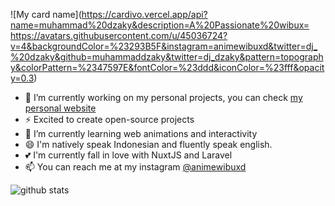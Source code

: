 ![My card name](https://cardivo.vercel.app/api?name=muhammad%20dzaky&description=A%20Passionate%20wibux=
https://avatars.githubusercontent.com/u/45036724?v=4&backgroundColor=%23293B5F&instagram=animewibuxd&twitter=dj_%20dzaky&github=muhammaddzaky&twitter=dj_dzaky&pattern=topography&colorPattern=%2347597E&fontColor=%23ddd&iconColor=%23fff&opacity=0.3)

- 🔭 I’m currently working on my personal projects, you can check <a href="http://beacons.page/wibux">my personal website</a>
- ⚡ Excited to create open-source projects
- 🌱 I’m currently learning web animations and interactivity
- 😄 I'm natively speak Indonesian and fluently speak english.
- 💕 I'm currently fall in love with NuxtJS and Laravel
- 📫 You can reach me at my instagram [@animewibuxd](https://instagram.com/animewibuxd)

![github stats](https://github-readme-stats.vercel.app/api?username=muhammaddzaky&show_icons=true)
